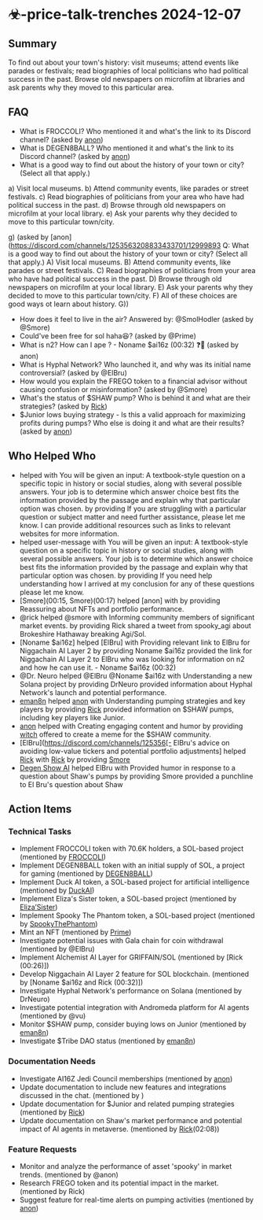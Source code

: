 # ☣-price-talk-trenches 2024-12-07

## Summary

To find out about your town's history: visit museums; attend events like parades or festivals; read biographies of local politicians who had political success in the past. Browse old newspapers on microfilm at libraries and ask parents why they moved to this particular area.

## FAQ

- What is FROCCOLI? Who mentioned it and what's the link to its Discord channel? (asked by [anon](https://discord.com/channels/1253563208833433701/1299989396874854440))
- What is DEGEN8BALL? Who mentioned it and what's the link to its Discord channel? (asked by [anon](https://discord.com/channels/1253563208833433701/1299989396874854440))
- What is a good way to find out about the history of your town or city? (Select all that apply.)

a) Visit local museums. b) Attend community events, like parades or street festivals. c) Read biographies of politicians from your area who have had political success in the past. d) Browse through old newspapers on microfilm at your local library. e) Ask your parents why they decided to move to this particular town/city.

g) (asked by [anon](https://discord.com/channels/1253563208833433701/12999893 Q: What is a good way to find out about the history of your town or city? (Select all that apply.) A) Visit local museums. B) Attend community events, like parades or street festivals. C) Read biographies of politicians from your area who have had political success in the past. D) Browse through old newspapers on microfilm at your local library. E) Ask your parents why they decided to move to this particular town/city. F) All of these choices are good ways ot learn about history. G))

- How does it feel to live in the air?
  Answered by: @SmolHodler (asked by @Smore)
- Could've been free for sol haha😆? (asked by @Prime)
- What is n2? How can I ape ? - Noname $ai16z (00:32) ❓👀 (asked by anon)
- What is Hyphal Network? Who launched it, and why was its initial name controversial? (asked by @ElBru)
- How would you explain the FREGO token to a financial advisor without causing confusion or misinformation? (asked by @Smore)
- What's the status of $SHAW pump? Who is behind it and what are their strategies? (asked by [Rick](https://discordapp.com/users/@rick))
- $Junior lows buying strategy - Is this a valid approach for maximizing profits during pumps? Who else is doing it and what are their results? (asked by [anon](https://discordapp.com/users/@anon))

## Who Helped Who

- helped with You will be given an input: A textbook-style question on a specific topic in history or social studies, along with several possible answers. Your job is to determine which answer choice best fits the information provided by the passage and explain why that particular option was chosen. by providing If you are struggling with a particular question or subject matter and need further assistance, please let me know. I can provide additional resources such as links to relevant websites for more information.
- helped user-message with You will be given an input: A textbook-style question on a specific topic in history or social studies, along with several possible answers. Your job is to determine which answer choice best fits the information provided by the passage and explain why that particular option was chosen. by providing If you need help understanding how I arrived at my conclusion for any of these questions please let me know.
- [Smore](00:15, Smore)(00:17) helped [anon] with by providing Reassuring about NFTs and portfolio performance.
- @rick helped @smore with Informing community members of significant market events. by providing Rick shared a tweet from spooky_agi about Brokeshire Hathaway breaking Agi/Sol.
- [Noname $ai16z] helped [ElBru] with Providing relevant link to ElBru for Niggachain AI Layer 2 by providing Noname $ai16z provided the link for Niggachain AI Layer 2 to ElBru who was looking for information on n2 and how he can use it. - Noname $ai16z (00:32)
- @Dr. Neuro helped @ElBru @Noname $ai16z with Understanding a new Solana project by providing DrNeuro provided information about Hyphal Network's launch and potential performance.
- [eman8n](https://discordapp.com/users/@emanee) helped [anon](https://discordapp.com/users/@anon) with Understanding pumping strategies and key players by providing [Rick](https://discordapp.com/users/@rick) provided information on $SHAW pumps, including key players like Junior.
- [anon](https://discordapp.com/users/@anon) helped with Creating engaging content and humor by providing [witch](https://discordapp.com/users/@WITCH) offered to create a meme for the $SHAW community.
- [ElBru](https://discord.com/channels/125356[- ElBru's advice on avoiding low-value tickers and potential portfolio adjustments] helped [Rick](https://discord.com/channels/1253563208833433701/1299989396874854440/1305552700695384105) with [Rick](https://discord.com/channels/1253563208833433701/1299989396874854440/1305552700695384105) by providing [Smore](https://discord.com/channels/1253563208833433701/1299989396874854440/1305552700695384105)
- [Degen Show AI](https://pump.fun/hwg4AJeQiUhQC8P7M3UZhFXEUgxFxXuyPksbvUipump) helped ElBru with Provided humor in response to a question about Shaw's pumps by providing Smore provided a punchline to El Bru's question about Shaw

## Action Items

### Technical Tasks

- Implement FROCCOLI token with 70.6K holders, a SOL-based project (mentioned by [FROCCOLI](https://pump.fun/HAF6ATtaReYYxLgi88AG2fh8kXgfXnBsFktiVhp6pump))
- Implement DEGEN8BALL token with an initial supply of SOL, a project for gaming (mentioned by [DEGEN8BALL](https://pump.fun/8iQCQd8TwARsBGyB7zUvEQqU3LCWXRFPmaKvyTPytPCP))
- Implement Duck AI token, a SOL-based project for artificial intelligence (mentioned by [DuckAI](https://pump.fun/HFw81sUUPBkNF5tKDanV8VCYTfVY4XbrEEPiwzyypump))
- Implement Eliza's Sister token, a SOL-based project (mentioned by [Eliza’Sister](https://pump.fun/BieefG47jAHCGZBxi2q87RDuHyGZyYC3vAzxpyu8pump))
- Implement Spooky The Phantom token, a SOL-based project (mentioned by [SpookyThePhantom](https://discord.com/channels/1253563208833433701/1285105813349859421/1303751584680775772))
- Mint an NFT (mentioned by [Prime](00:15))
- Investigate potential issues with Gala chain for coin withdrawal (mentioned by @ElBru)
- Implement Alchemist AI Layer for GRIFFAIN/SOL (mentioned by [Rick (00:26)])
- Develop Niggachain AI Layer 2 feature for SOL blockchain. (mentioned by [Noname $ai16z and Rick (00:32)])
- Investigate Hyphal Network's performance on Solana (mentioned by DrNeuro)
- Investigate potential integration with Andromeda platform for AI agents (mentioned by @vu)
- Monitor $SHAW pump, consider buying lows on Junior (mentioned by [eman8n](https://discordapp.com/users/@emanee))
- Investigate $Tribe DAO status (mentioned by [eman8n](02:07))

### Documentation Needs

- Investigate AI16Z Jedi Council memberships (mentioned by [anon](00:17))
- Update documentation to include new features and integrations discussed in the chat. (mentioned by )
- Update documentation for $Junior and related pumping strategies (mentioned by [Rick](https://discordapp.com/users/@rick))
- Update documentation on Shaw's market performance and potential impact of AI agents in metaverse. (mentioned by [Rick](https://pump.fun/FH5Yuax2hg6ct3tM4hPKXjmBFZ2e9TjLiouUK6fApump)(02:08))

### Feature Requests

- Monitor and analyze the performance of asset 'spooky' in market trends. (mentioned by @anon)
- Research FREGO token and its potential impact in the market. (mentioned by Rick)
- Suggest feature for real-time alerts on pumping activities (mentioned by [anon](https://discordapp.com/users/@anon))
